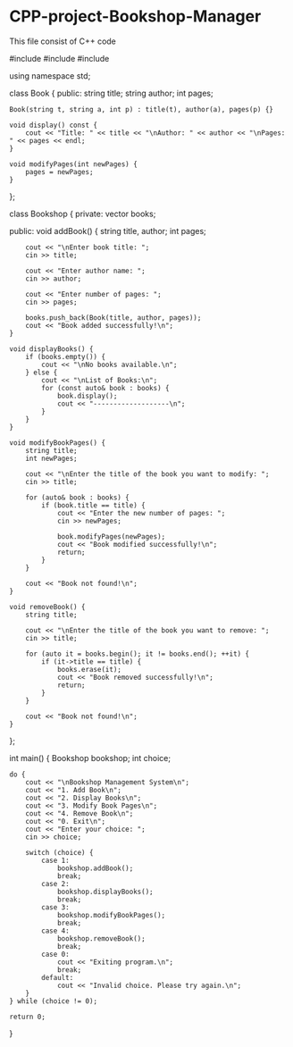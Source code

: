 # CPP-project-Bookshop-Manager
This file consist of C++ code 


#include <iostream>
#include <vector>
#include <string>

using namespace std;

class Book {
public:
    string title;
    string author;
    int pages;

    Book(string t, string a, int p) : title(t), author(a), pages(p) {}

    void display() const {
        cout << "Title: " << title << "\nAuthor: " << author << "\nPages: " << pages << endl;
    }

    void modifyPages(int newPages) {
        pages = newPages;
    }
};

class Bookshop {
private:
    vector<Book> books;

public:
    void addBook() {
        string title, author;
        int pages;

        cout << "\nEnter book title: ";
        cin >> title;

        cout << "Enter author name: ";
        cin >> author;

        cout << "Enter number of pages: ";
        cin >> pages;

        books.push_back(Book(title, author, pages));
        cout << "Book added successfully!\n";
    }

    void displayBooks() {
        if (books.empty()) {
            cout << "\nNo books available.\n";
        } else {
            cout << "\nList of Books:\n";
            for (const auto& book : books) {
                book.display();
                cout << "-------------------\n";
            }
        }
    }

    void modifyBookPages() {
        string title;
        int newPages;

        cout << "\nEnter the title of the book you want to modify: ";
        cin >> title;

        for (auto& book : books) {
            if (book.title == title) {
                cout << "Enter the new number of pages: ";
                cin >> newPages;

                book.modifyPages(newPages);
                cout << "Book modified successfully!\n";
                return;
            }
        }

        cout << "Book not found!\n";
    }

    void removeBook() {
        string title;

        cout << "\nEnter the title of the book you want to remove: ";
        cin >> title;

        for (auto it = books.begin(); it != books.end(); ++it) {
            if (it->title == title) {
                books.erase(it);
                cout << "Book removed successfully!\n";
                return;
            }
        }

        cout << "Book not found!\n";
    }
};

int main() {
    Bookshop bookshop;
    int choice;

    do {
        cout << "\nBookshop Management System\n";
        cout << "1. Add Book\n";
        cout << "2. Display Books\n";
        cout << "3. Modify Book Pages\n";
        cout << "4. Remove Book\n";
        cout << "0. Exit\n";
        cout << "Enter your choice: ";
        cin >> choice;

        switch (choice) {
            case 1:
                bookshop.addBook();
                break;
            case 2:
                bookshop.displayBooks();
                break;
            case 3:
                bookshop.modifyBookPages();
                break;
            case 4:
                bookshop.removeBook();
                break;
            case 0:
                cout << "Exiting program.\n";
                break;
            default:
                cout << "Invalid choice. Please try again.\n";
        }
    } while (choice != 0);

    return 0;
}

